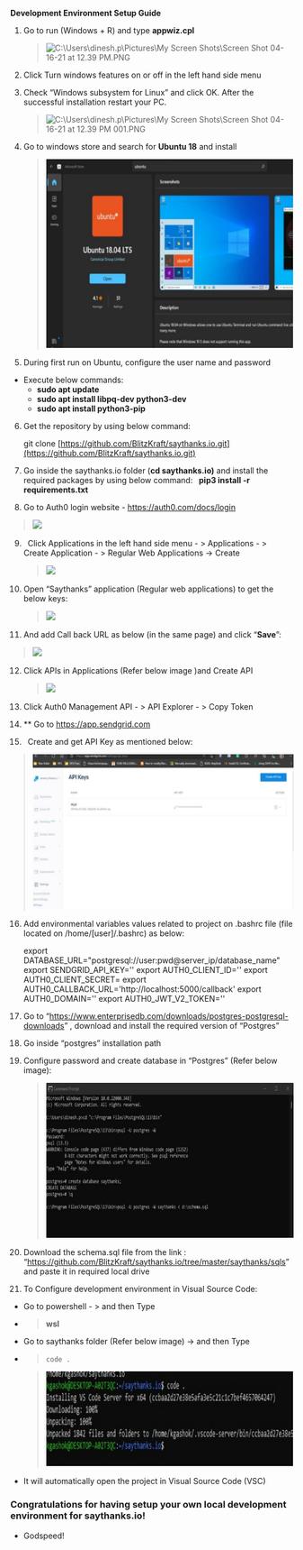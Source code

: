﻿**Development Environment Setup Guide**

1. Go to run (Windows + R) and type **appwiz.cpl**

   > ![C:\Users\dinesh.p\Pictures\My Screen Shots\Screen Shot 04-16-21 at 12.39 PM.PNG](Aspose.Words.a8e7dec5-037d-4b33-9c46-a86e9c3e100a.001.png)

2. Click Turn windows features on or off in the left hand side menu

3. Check “Windows subsystem for Linux” and click OK. After the successful installation restart your PC.

   > ![C:\Users\dinesh.p\Pictures\My Screen Shots\Screen Shot 04-16-21 at 12.39 PM 001.PNG](Aspose.Words.a8e7dec5-037d-4b33-9c46-a86e9c3e100a.002.png)

4. Go to windows store and search for **Ubuntu 18** and install

   > ![](Aspose.Words.a8e7dec5-037d-4b33-9c46-a86e9c3e100a.003.jpeg)

5. During first run on Ubuntu, configure the user name and password

- Execute below commands:
  - **sudo apt update**
  - **sudo apt install libpq-dev python3-dev**
  - **sudo apt install python3-pip**

6. Get the repository by using below command:

   git clone [https://github.com/BlitzKraft/saythanks.io.git](https://github.com/BlitzKraft/saythanks.io.git)

7. Go inside the saythanks.io folder (**cd saythanks.io)** and install the required packages by using below command:
   ` `**pip3 install -r requirements.txt**

8. Go to Auth0 login website - https://auth0.com/docs/login

> ![](Aspose.Words.a8e7dec5-037d-4b33-9c46-a86e9c3e100a.004.png)

9.  ` `Click Applications in the left hand side menu - > Applications - > Create Application - > Regular Web Applications -> Create

    > ![](Aspose.Words.a8e7dec5-037d-4b33-9c46-a86e9c3e100a.005.png)

10. Open “Saythanks” application (Regular web applications) to get the below keys:

    > ![](Aspose.Words.a8e7dec5-037d-4b33-9c46-a86e9c3e100a.006.png)

11. And add Call back URL as below (in the same page) and click “**Save**”:

> ![](Aspose.Words.a8e7dec5-037d-4b33-9c46-a86e9c3e100a.007.png)

12. Click APIs in Applications (Refer below image )and Create API

    > ![](Aspose.Words.a8e7dec5-037d-4b33-9c46-a86e9c3e100a.008.png)

13. Click Auth0 Management API - > API Explorer - > Copy Token
14. \*\* Go to <https://app.sendgrid.com>

15. ` `Create and get API Key as mentioned below:

> ![](Aspose.Words.a8e7dec5-037d-4b33-9c46-a86e9c3e100a.009.jpeg)

16. Add environmental variables values related to project on .bashrc file (file located on /home/[user]/.bashrc) as below:

    export DATABASE_URL="postgresql://user:pwd@server_ip/database_name"
    export SENDGRID_API_KEY=''
    export AUTH0_CLIENT_ID=''
    export AUTH0_CLIENT_SECRET=
    export AUTH0_CALLBACK_URL='http://localhost:5000/callback'
    export AUTH0_DOMAIN=''
    export AUTH0_JWT_V2_TOKEN=''

17. Go to “<https://www.enterprisedb.com/downloads/postgres-postgresql-downloads>” , download and install the required version of “Postgres”

18. Go inside “postgres” installation path
19. Configure password and create database in “Postgres” (Refer below image):

    > ![](Aspose.Words.a8e7dec5-037d-4b33-9c46-a86e9c3e100a.010.jpeg)

20. Download the schema.sql file from the link : “<https://github.com/BlitzKraft/saythanks.io/tree/master/saythanks/sqls>” and paste it in required local drive

21. To Configure development environment in Visual Source Code:

- Go to powershell - > and then Type
- > **wsl**
- Go to saythanks folder (Refer below image) -> and then Type
- > `code .`

  > ![](Aspose.Words.a8e7dec5-037d-4b33-9c46-a86e9c3e100a.011.jpeg)

- It will automatically open the project in Visual Source Code (VSC)

### Congratulations for having setup your own local development environment for saythanks.io!  
  - Godspeed!
